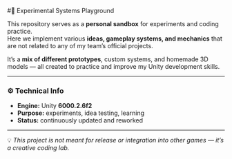 #🧩 Experimental Systems Playground

This repository serves as a **personal sandbox** for experiments and coding practice.  
Here we implement various **ideas, gameplay systems, and mechanics** that are not related to any of my team’s official projects.  

It’s a **mix of different prototypes**, custom systems, and homemade 3D models — all created to practice and improve my Unity development skills.

---

### ⚙️ Technical Info
- **Engine:** Unity **6000.2.6f2**  
- **Purpose:** experiments, idea testing, learning  
- **Status:** continuously updated and reworked  

---

💡 *This project is not meant for release or integration into other games — it’s a creative coding lab.*

